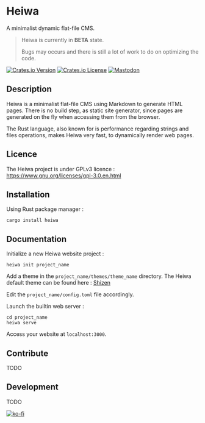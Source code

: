 # Heiwa
A minimalist dynamic flat-file CMS.

> Heiwa is currently in **BETA** state.
> 
> Bugs may occurs and there is still a lot of work to do on optimizing the code.

[![Crates.io Version](https://img.shields.io/crates/v/heiwa?style=for-the-badge&color=green&logo=rust)](https://crates.io/crates/heiwa)
[![Crates.io License](https://img.shields.io/crates/l/heiwa?style=for-the-badge&color=purple)](https://codeberg.org/haruka/heiwa/src/branch/main/LICENCE)
[![Mastodon](https://img.shields.io/badge/%40pluxml-6768f3?style=for-the-badge&logo=mastodon&logoColor=%23ffffff)](https://hachyderm.io/@pluxml)

## Description

Heiwa is a minimalist flat-file CMS using Markdown to generate HTML pages. There is no build step, as static site generator, since pages are generated on the fly when accessing them from the browser.

The Rust language, also known for is performance regarding strings and files operations, makes Heiwa very fast, to dynamically render web pages.

## Licence

The Heiwa project is under GPLv3 licence : https://www.gnu.org/licenses/gpl-3.0.en.html

## Installation

Using Rust package manager :

```shell
cargo install heiwa
```

## Documentation

Initialize a new Heiwa website project : 

```shell
heiwa init project_name
```

Add a theme in the `project_name/themes/theme_name` directory. The Heiwa default theme can be found here : [Shizen](https://codeberg.org/haruka/shizen)

Edit the `project_name/config.toml` file accordingly.

Launch the builtin web server : 

```shell
cd project_name
heiwa serve
```

Access your website at `localhost:3000`.

## Contribute

TODO

## Development

TODO

[![ko-fi](https://ko-fi.com/img/githubbutton_sm.svg)](https://ko-fi.com/M4M3R2Z7O)
